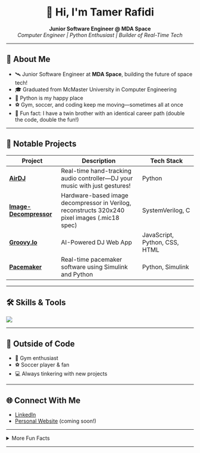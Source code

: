 <!-- Tamer-Rafidi's GitHub Profile README -->

<h1 align="center">👋 Hi, I'm Tamer Rafidi</h1>
<p align="center">
  <b>Junior Software Engineer @ MDA Space</b> <br>
  <i>Computer Engineer | Python Enthusiast | Builder of Real-Time Tech</i>
</p>

---

## 🚀 About Me

- 🛰️ Junior Software Engineer at <b>MDA Space</b>, building the future of space tech!
- 🎓 Graduated from McMaster University in Computer Engineering
- 🐍 Python is my happy place
- ⚽ Gym, soccer, and coding keep me moving—sometimes all at once
- 🤝 Fun fact: I have a twin brother with an identical career path (double the code, double the fun!)

---

## 🌟 Notable Projects

| Project | Description | Tech Stack |
|---------|-------------|------------|
| [**AirDJ**](https://github.com/Tamer-Rafidi/AirDJ) | Real-time hand-tracking audio controller—DJ your music with just gestures! | Python |
| [**Image-Decompressor**](https://github.com/Tamer-Rafidi/Image-Decompressor) | Hardware-based image decompressor in Verilog, reconstructs 320x240 pixel images (.mic18 spec) | SystemVerilog, C |
| [**Groovy.Io**](https://github.com/Tamer-Rafidi/Groovy.Io) | AI-Powered DJ Web App | JavaScript, Python, CSS, HTML |
| [**Pacemaker**](https://github.com/Tamer-Rafidi/Pacemaker) | Real-time pacemaker software using Simulink and Python | Python, Simulink |


---

## 🛠️ Skills & Tools

<img src="https://skillicons.dev/icons?i=python,c,js,html,css,matlab,git,linux" />

---

## 🤸 Outside of Code

- 💪 Gym enthusiast
- ⚽ Soccer player & fan
- 💻 Always tinkering with new projects

---

## 🌐 Connect With Me

- [LinkedIn](https://www.linkedin.com/in/tamerrafidi/)
- [Personal Website](https://www.tamerrafidi.com) (coming soon!)

---

<details>
  <summary>More Fun Facts</summary>
  
  - 👨‍💻 I love blending hardware and software for real-world solutions
  - 👯 My twin and I once wrote nearly identical resumes by accident!
  - 🚀 Always up for new challenges and collaborations
</details>

---

